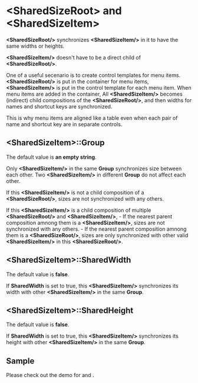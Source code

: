 # \<SharedSizeRoot\> and \<SharedSizeItem\>

**\<SharedSizeRoot/\>** synchronizes **\<SharedSizeItem/\>** in it to have the same widths or heights.

**\<SharedSizeItem/\>** doesn't have to be a direct child of **\<SharedSizeRoot/\>**.

One of a useful secenario is to create control templates for menu items. **\<SharedSizeRoot/\>** is put in the container for menu items, **\<SharedSizeItem/\>** is put in the control template for each menu item. When menu items are added in the container, All **\<SharedSizeItem/\>** becomes (indirect) child compositions of the **\<SharedSizeRoot/\>**, and then widths for names and shortcut keys are synchronized.

This is why menu items are aligned like a table even when each pair of name and shortcut key are in separate controls.

## \<SharedSizeItem\>::Group

The default value is **an empty string**.

Only **\<SharedSizeItem/\>** in the same **Group** synchronizes size between each other. Two **\<SharedSizeItem/\>** in different **Group** do not affect each other.

If this **\<SharedSizeItem/\>** is not a child composition of a **\<SharedSizeRoot/\>**, sizes are not synchronized with any others.

If this **\<SharedSizeItem/\>** is a child composition of multiple **\<SharedSizeRoot/\>** and **\<SharedSizeItem/\>**, - If the nearest parent composition amnong them is a **\<SharedSizeItem/\>**, sizes are not synchronized with any others. - If the nearest parent composition amnong them is a **\<SharedSizeRoot/\>**, sizes are only synchronized with other valid **\<SharedSizeItem/\>** in this **\<SharedSizeRoot/\>**.

## \<SharedSizeItem\>::SharedWidth

The default value is **false**.

If **SharedWidth** is set to true, this **\<SharedSizeItem/\>** synchronizes its width with other **\<SharedSizeItem/\>** in the same **Group**.

## \<SharedSizeItem\>::SharedHeight

The default value is **false**.

If **SharedWidth** is set to true, this **\<SharedSizeItem/\>** synchronizes its height with other **\<SharedSizeItem/\>** in the same **Group**.

## Sample

Please check out the demo for [<SharedSizeRoot/>](https://github.com/vczh-libraries/Release/blob/master/Tutorial/GacUI_ControlTemplate/BlackSkin/UI/FullControlTest/RepeatTabPage.xml) and [<SharedSizeItem/>](https://github.com/vczh-libraries/Release/blob/master/Tutorial/GacUI_ControlTemplate/BlackSkin/UI/FullControlTest/RepeatComponents.xml) .

